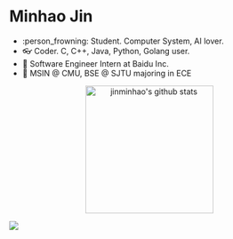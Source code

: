 # Minhao Jin


- :person_frowning: Student. Computer System, AI lover.
- :eyeglasses: Coder. C, C++, Java, Python, Golang user.
- :office: ​Software Engineer Intern at Baidu Inc.
- :school: ​MSIN @ CMU, BSE @ SJTU majoring in ECE

<p align="center">
<img alt="jinminhao's github stats" height='230' src="https://github-readme-stats.vercel.app/api?username=jinminhao&show_icons=true&theme=radical">
</p>

<p align="left">
	<a href="https://www.linkedin.com/in/minhao-jin-1328b8164/"><img src="https://img.shields.io/badge/-Minhao Jin-blue?style=flat-square&logo=Linkedin&logoColor=white&link=https://www.linkedin.com/in/minhao-jin-1328b8164/"></a>
</p>

